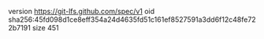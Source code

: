 version https://git-lfs.github.com/spec/v1
oid sha256:45fd098d1ce8eff354a24d4635fd51c161ef8527591a3dd6f12c48fe722b7191
size 451
